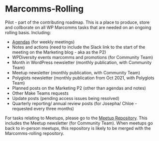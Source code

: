 # Marcomms-Rolling
Pilot - part of the contributing roadmap. 
This is a place to produce, store and collborate on all WP Marcomms tasks that are needed on an ongoing rolling basis. 
Including:
- [Agendas](https://github.com/wpmarketingteam/Marcomms-Rolling-tasks/issues/6) (for weekly meetings)
- Notes and actions (need to include the Slack link to the start of the meeting on the Marketing blog - aka as the P2)  
- WPDiversity events marcomms and promotions (for Community Team)
- Month in WordPress newsletter (monthly publication, with Community Team)
- Meetup newsletter (monthly publication, with Community Team)
- Polyglots newsletter (monthly publication from Oct 2021, with Polyglots Team)
- Planned posts on the Marketing P2 (other than agendas and notes) 
- Other Make Teams requests
- Update posts (pending access issues being resolved)
- Quarterly reporting/ annual review posts (for Josepha/ Chloe - requested every three months)

For tasks relating to Meetups, please go to the [Meetup Repository](https://github.com/wpmarketingteam/Marcomms-Meetups/projects). This includes the Meetup newsletter (for Community Team). When meetups go back to in-person meetups, this repository is likely to be merged with the Marcomms-rolling repository.
